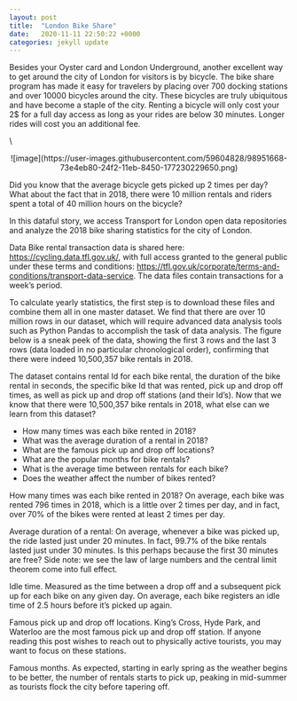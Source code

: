 ```yaml
---
layout: post
title:  "London Bike Share"
date:   2020-11-11 22:50:22 +0000
categories: jekyll update
---
```


Besides your Oyster card and London Underground, another excellent way to get around the city of London for visitors is by bicycle. The bike share program has made it easy for travelers by placing over 700 docking stations and over 10000 bicycles around the city. These bicycles are truly ubiquitous and have become a staple of the city. Renting a bicycle will only cost your 2$ for a full day access as long as your rides are below 30 minutes. Longer rides will cost you an additional fee. 

\
<p align="center">
![image](https://user-images.githubusercontent.com/59604828/98951668-73e4eb80-24f2-11eb-8450-177230229650.png)
</p>




Did you know that the average bicycle gets picked up 2 times per day? What about the fact that in 2018, there were 10 million rentals and riders spent a total of 40 million hours on the bicycle? 

In this dataful story, we access Transport for London open data repositories and analyze the 2018 bike sharing statistics for the city of London. 

Data
Bike rental transaction data is shared here:  https://cycling.data.tfl.gov.uk/, with full access granted to the general public under these terms and conditions: https://tfl.gov.uk/corporate/terms-and-conditions/transport-data-service. The data files contain transactions for a week’s period. 
 

To calculate yearly statistics, the first step is to download these files and combine them all in one master dataset. We find that there are over 10 million rows in our dataset, which will require advanced data analysis tools such as Python Pandas to accomplish the task of data analysis. 
The figure below is a sneak peek of the data, showing the first 3 rows and the last 3 rows (data loaded in no particular chronological order), confirming that there were indeed 10,500,357 bike rentals in 2018. 

 
The dataset contains rental Id for each bike rental, the duration of the bike rental in seconds, the specific bike Id that was rented, pick up and drop off times, as well as pick up and drop off stations (and their Id’s). 
Now that we know that there were 10,500,357 bike rentals in 2018, what else can we learn from this dataset? 
-	How many times was each bike rented in 2018?
-	What was the average duration of a rental in 2018?
-	What are the famous pick up and drop off locations?
-	What are the popular months for bike rentals?
-	What is the average time between rentals for each bike?
-	Does the weather affect the number of bikes rented?


How many times was each bike rented in 2018?
On average, each bike was rented 796 times in 2018, which is a little over 2 times per day, and in fact, over 70% of the bikes were rented at least 2 times per day.

 

Average duration of a rental:
On average, whenever a bike was picked up, the ride lasted just under 20 minutes. In fact, 99.7% of the bike rentals lasted just under 30 minutes. Is this perhaps because the first 30 minutes are free? Side note: we see the law of large numbers and the central limit theorem come into full effect.
 

Idle time.
Measured as the time between a drop off and a subsequent pick up for each bike on any given day. On average, each bike registers an idle time of 2.5 hours before it’s picked up again.  

 




Famous pick up and drop off locations. King’s Cross, Hyde Park, and Waterloo are the most famous pick up and drop off station. If anyone reading this post wishes to reach out to physically active tourists, you may want to focus on these stations. 

  


Famous months.
As expected, starting in early spring as the weather begins to be better, the number of rentals starts to pick up, peaking in mid-summer as tourists flock the city before tapering off. 

 

